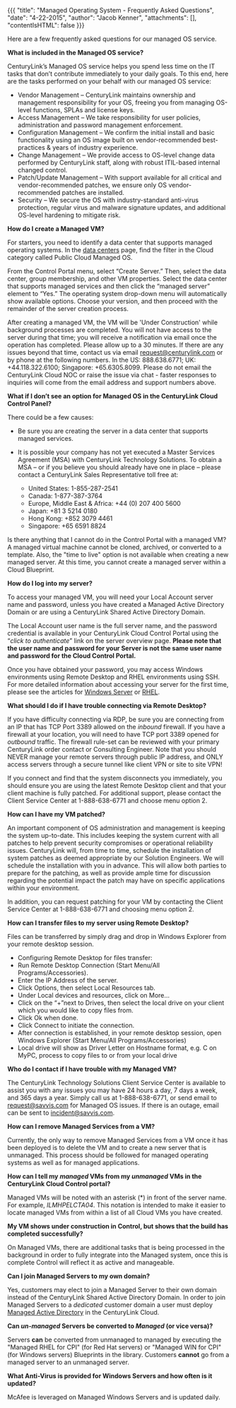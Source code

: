 {{{
  "title": "Managed Operating System - Frequently Asked Questions",
  "date": "4-22-2015",
  "author": "Jacob Kenner",
  "attachments": [],
  "contentIsHTML": false
}}}

Here are a few frequently asked questions for our managed OS service.

**What is included in the Managed OS service?**

CenturyLink’s Managed OS service helps you spend less time on the IT tasks that don’t contribute immediately to your daily goals. To this end, here are the tasks performed on your behalf with our managed OS service:

* Vendor Management – CenturyLink maintains ownership and management responsibility for your OS, freeing you from managing OS-level functions, SPLAs and license keys.
* Access Management – We take responsibility for user policies, administration and password management enforcement.
* Configuration Management – We confirm the initial install and basic functionality using an OS image built on vendor-recommended best-practices &amp; years of industry experience.
* Change Management – We provide access to OS-level change data performed by CenturyLink staff, along with robust ITIL-based internal changed control.
* Patch/Update Management – With support available for all critical and vendor-recommended patches, we ensure only OS vendor-recommended patches are installed.
* Security – We secure the OS with industry-standard anti-virus protection, regular virus and malware signature updates, and additional OS-level hardening to mitigate risk.

**How do I create a Managed VM?**

For starters, you need to identify a data center that supports managed operating systems. In the [data centers](//www.centurylinkcloud.com/data-centers/) page, find the filter in the Cloud category called Public Cloud Managed OS.

From the Control Portal menu, select “Create Server.”  Then, select the data center, group membership, and other VM properties.  Select the data center that supports managed services and then click the “managed server” element to “Yes.” The operating system drop-down menu will automatically show available options. Choose your version, and then proceed with the remainder of the server creation process.

After creating a managed VM, the VM will be 'Under Construction' while background processes are completed. You will not have access to the server during that time; you will receive a notification via email once the operation has completed. Please allow up to a 30 minutes. If there are any issues beyond that time, contact us via email <a href="mailto:request@centurylink.com">request@centurylink.com</a> or by phone at the following numbers. In the US: 888.638.6771; UK: +44.118.322.6100; Singapore: +65.6305.8099. Please do not email the CenturyLink Cloud NOC or raise the issue via chat - faster responses to inquiries will come from the email address and support numbers above.


**What if I don’t see an option for Managed OS in the CenturyLink Cloud Control Panel?**

There could be a few causes:

* Be sure you are creating the server in a data center that supports managed services.
* It is possible your company has not yet executed a Master Services Agreement (MSA) with CenturyLink Technology Solutions. To obtain a MSA – or if you believe you should already have one in place – please contact a CenturyLink Sales Representative toll free at:

	* United States: 1-855-287-2541
	* Canada: 1-877-387-3764
	* Europe, Middle East &amp; Africa: +44 (0) 207 400 5600
	* Japan: +81 3 5214 0180
	* Hong Kong: +852 3079 4461
	* Singapore: +65 6591 8824

Is there anything that I cannot do in the Control Portal with a managed VM?
A managed virtual machine cannot be cloned, archived, or converted to a template. Also, the "time to live" option is not available when creating a new managed server. At this time, you cannot create a managed server within a Cloud Blueprint.

**How do I log into my server?**

To access your managed VM, you will need your Local Account server name and password, unless you have created a Managed Active Directory Domain or are using a CenturyLink Shared Active Directory Domain.

The Local Account user name is the full server name, and the password credential is available in your CenturyLink Cloud Control Portal using the “<em>click to authenticate</em>” link on the server overview page. **Please note that the user name and password for your Server is not the same user name and password for the Cloud Control Portal.**

Once you have obtained your password, you may access Windows environments using Remote Desktop and RHEL environments using SSH. For more detailed information about accessing your server for the first time, please see the articles for [Windows Server](managed-windows-server-connecting-to-your-server-with-remote-desktop.md) or [RHEL](managed-red-hat-connecting-to-your-server-with-ssh.md).

**What should I do if I have trouble connecting via Remote Desktop?**

If you have difficulty connecting via RDP, be sure you are connecting from an IP that has TCP Port 3389 allowed on the <em>inbound</em> firewall. If you have a firewall at your location, you will need to have TCP port 3389 opened for *outbound* traffic. The firewall rule-set can be reviewed with your primary CenturyLink order contact or Consulting Engineer. Note that you should NEVER manage your remote servers through public IP address, and ONLY access servers through a secure tunnel like client VPN or site to site VPN!

If you connect and find that the system disconnects you immediately, you should ensure you are using the latest Remote Desktop client and that your client machine is fully patched. For additional support, please contact the Client Service Center at 1-888-638-6771 and choose menu option 2.

**How can I have my VM patched?**

An important component of OS administration and management is keeping the system up-to-date. This includes keeping the system current with all patches to help prevent security compromises or operational reliability issues. CenturyLink will, from time to time, schedule the installation of system patches as deemed appropriate by our Solution Engineers. We will schedule the installation with you in advance. This will allow both parties to prepare for the patching, as well as provide ample time for discussion regarding the potential impact the patch may have on specific applications within your environment.

In addition, you can request patching for your VM by contacting the Client Service Center at 1-888-638-6771 and choosing menu option 2.

**How can I transfer files to my server using Remote Desktop?**

Files can be transferred by simply drag and drop in Windows Explorer from your remote desktop session.

* Configuring Remote Desktop for files transfer:
* Run Remote Desktop Connection (Start Menu/All Programs/Accessories).
* Enter the IP Address of the server.
* Click Options, then select Local Resources tab.
* Under Local devices and resources, click on More…
* Click on the “+”next to Drives, then select the local drive on your client which you would like to copy files from.
* Click Ok when done.
* Click Connect to initiate the connection.
* After connection is established, in your remote desktop session, open Windows Explorer (Start Menu/All Programs/Accessories)
* Local drive will show as Driver Letter on Hostname format, e.g. C on MyPC, process to copy files to or from your local drive

**Who do I contact if I have trouble with my Managed VM?**

The CenturyLink Technology Solutions Client Service Center is available to assist you with any issues you may have 24 hours a day, 7 days a week, and 365 days a year. Simply call us at 1-888-638-6771, or send email to request@savvis.com for Managed OS issues. If there is an outage, email can be sent to incident@savvis.com.

**How can I remove Managed Services from a VM?**

Currently, the only way to remove Managed Services from a VM once it has been deployed is to delete the VM and to create a new server that is unmanaged. This process should be followed for managed operating systems as well as for managed applications.

**How can I tell my *managed* VMs from my <em>unmanaged</em> VMs in the CenturyLink Cloud Control portal?**

Managed VMs will be noted with an asterisk (*) in front of the server name. For example, *ILMHPELCTA04*. This notation is intended to make it easier to locate managed VMs from within a list of all Cloud VMs you have created.

**My VM shows under construction in Control, but shows that the build has completed successfully?**

On Managed VMs, there are additional tasks that is being processed in the background in order to fully integrate into the Managed system, once this is complete Control will reflect it as active and manageable.

**Can I join Managed Servers to my own domain?**

Yes, customers may elect to join a Managed Server to their own domain instead of the CenturyLink Shared Active Directory Domain.  In order to join Managed Servers to a <em>dedicated</em> customer domain a user must deploy [Managed Active Directory](getting-started-with-managed-active-directory.md) in the CenturyLink Cloud.

**Can *un-managed* Servers be converted to *Managed* (or vice versa)?**

Servers **can** be converted from unmanaged to managed by executing the "Managed RHEL for CPI" (for Red Hat servers) or "Managed WIN for CPI" (for Windows servers) Blueprints in the library. Customers **cannot** go from a managed server to an unmanaged server.

**What Anti-Virus is provided for Windows Servers and how often is it updated?**

McAfee is leveraged on Managed Windows Servers and is updated daily.
